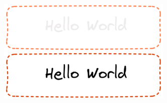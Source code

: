 ![banner](./img/banner-dark.png#gh-dark-mode-only)
![banner](./img/banner-light.png#gh-light-mode-only)
